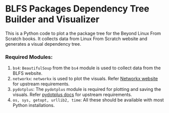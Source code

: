 # BLFS Packages Dependency Tree Builder and Visualizer  
This is a Python code to plot a the package tree for the Beyond Linux From Scratch books.
It collects data from Linux From Scratch website and generates a visual dependency tree.

### Required Modules:
1. `bs4`: `BeautifulSoup` from the `bs4` module is used to collect data from the BLFS website.
2. `networkx`: `networkx` is used to plot the visuals. Refer [Networkx website](https://networkx.readthedocs.org/en/stable/index.html) for upstream requirements.
3. `pydotplus`: The `pydotplus` module is required for plotting and saving the visuals. Refer [pydotplus docs](http://pydotplus.readthedocs.org/) for upstream requirements.
4. `os, sys, getopt, urllib2, time`: All these should be available with most Python installations.
